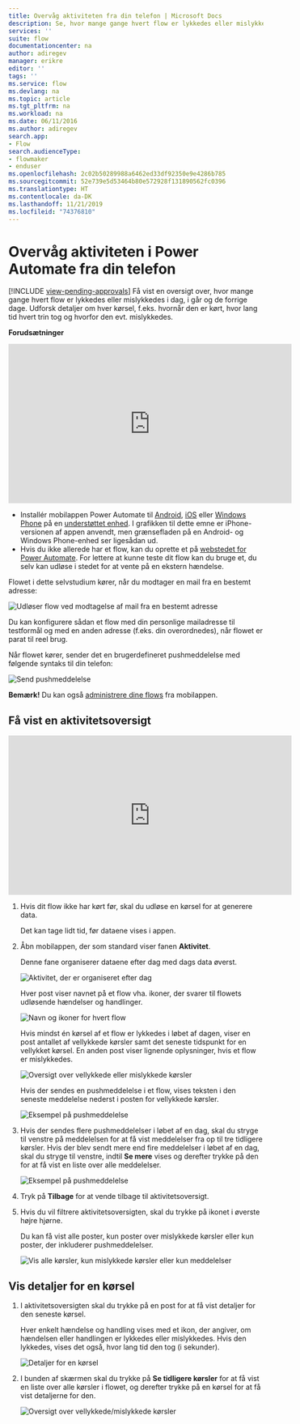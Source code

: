 ```yaml
---
title: Overvåg aktiviteten fra din telefon | Microsoft Docs
description: Se, hvor mange gange hvert flow er lykkedes eller mislykkedes, hvornår hver kørsel er fundet sted, og hvor lang tid det tog
services: ''
suite: flow
documentationcenter: na
author: adiregev
manager: erikre
editor: ''
tags: ''
ms.service: flow
ms.devlang: na
ms.topic: article
ms.tgt_pltfrm: na
ms.workload: na
ms.date: 06/11/2016
ms.author: adiregev
search.app:
- Flow
search.audienceType:
- flowmaker
- enduser
ms.openlocfilehash: 2c02b50289988a6462ed33df92350e9e4286b785
ms.sourcegitcommit: 52e739e5d53464b80e572928f131890562fc0396
ms.translationtype: HT
ms.contentlocale: da-DK
ms.lasthandoff: 11/21/2019
ms.locfileid: "74376810"
---
```

# <a name="monitor-activity-in-power-automate-from-your-phone"></a>Overvåg aktiviteten i Power Automate fra din telefon
[!INCLUDE [view-pending-approvals](includes/cc-rebrand.md)]
Få vist en oversigt over, hvor mange gange hvert flow er lykkedes eller mislykkedes i dag, i går og de forrige dage. Udforsk detaljer om hver kørsel, f.eks. hvornår den er kørt, hvor lang tid hvert trin tog og hvorfor den evt. mislykkedes.

**Forudsætninger**

<iframe width="560" height="315" src="https://www.youtube.com/embed/vZuYZ64K3tI?list=PL8nfc9haGeb55I9wL9QnWyHp3ctU2_ThF" frameborder="0" allowfullscreen></iframe>

* Installér mobilappen Power Automate til [Android](https://aka.ms/flowmobiledocsandroid), [iOS](https://aka.ms/flowmobiledocsios) eller [Windows Phone](https://aka.ms/flowmobilewindows) på en [understøttet enhed](getting-started.md#use-the-mobile-app). I grafikken til dette emne er iPhone-versionen af appen anvendt, men grænsefladen på en Android- og Windows Phone-enhed ser ligesådan ud.
* Hvis du ikke allerede har et flow, kan du oprette et på [webstedet for Power Automate](https://flow.microsoft.com/). For lettere at kunne teste dit flow kan du bruge et, du selv kan udløse i stedet for at vente på en ekstern hændelse.

Flowet i dette selvstudium kører, når du modtager en mail fra en bestemt adresse:

![Udløser flow ved modtagelse af mail fra en bestemt adresse](./media/mobile-monitor-activity/create-trigger.png)

Du kan konfigurere sådan et flow med din personlige mailadresse til testformål og med en anden adresse (f.eks. din overordnedes), når flowet er parat til reel brug.

Når flowet kører, sender det en brugerdefineret pushmeddelelse med følgende syntaks til din telefon:

![Send pushmeddelelse](./media/mobile-monitor-activity/create-event.png)

**Bemærk!** Du kan også [administrere dine flows](mobile-manage-flows.md) fra mobilappen.

## <a name="display-a-summary-of-activity"></a>Få vist en aktivitetsoversigt
<iframe width="560" height="315" src="https://www.youtube.com/embed/nVCGJamOw6s?list=PL8nfc9haGeb55I9wL9QnWyHp3ctU2_ThF" frameborder="0" allowfullscreen></iframe>

1. Hvis dit flow ikke har kørt før, skal du udløse en kørsel for at generere data.
   
    Det kan tage lidt tid, før dataene vises i appen.
2. Åbn mobilappen, der som standard viser fanen **Aktivitet**.
   
    Denne fane organiserer dataene efter dag med dags data øverst.
   
    ![Aktivitet, der er organiseret efter dag](./media/mobile-monitor-activity/activity-day2.png)
   
    Hver post viser navnet på et flow vha. ikoner, der svarer til flowets udløsende hændelser og handlinger.
   
    ![Navn og ikoner for hvert flow](./media/mobile-monitor-activity/activity-flow-name.png)
   
    Hvis mindst én kørsel af et flow er lykkedes i løbet af dagen, viser en post antallet af vellykkede kørsler samt det seneste tidspunkt for en vellykket kørsel. En anden post viser lignende oplysninger, hvis et flow er mislykkedes.
   
    ![Oversigt over vellykkede eller mislykkede kørsler](./media/mobile-monitor-activity/activity-summary.png)
   
    Hvis der sendes en pushmeddelelse i et flow, vises teksten i den seneste meddelelse nederst i posten for vellykkede kørsler.
   
    ![Eksempel på pushmeddelelse](./media/mobile-monitor-activity/activity-notification.png)
3. Hvis der sendes flere pushmeddelelser i løbet af en dag, skal du stryge til venstre på meddelelsen for at få vist meddelelser fra op til tre tidligere kørsler. Hvis der blev sendt mere end fire meddelelser i løbet af en dag, skal du stryge til venstre, indtil **Se mere** vises og derefter trykke på den for at få vist en liste over alle meddelelser.
   
    ![Eksempel på pushmeddelelse](./media/mobile-monitor-activity/activity-notification-list.png)
4. Tryk på **Tilbage** for at vende tilbage til aktivitetsoversigt.
5. Hvis du vil filtrere aktivitetsoversigten, skal du trykke på ikonet i øverste højre hjørne.
   
    Du kan få vist alle poster, kun poster over mislykkede kørsler eller kun poster, der inkluderer pushmeddelelser.
   
    ![Vis alle kørsler, kun mislykkede kørsler eller kun meddelelser](./media/mobile-monitor-activity/activity-filter.png)

## <a name="show-details-of-a-run"></a>Vis detaljer for en kørsel
1. I aktivitetsoversigten skal du trykke på en post for at få vist detaljer for den seneste kørsel.
   
     Hver enkelt hændelse og handling vises med et ikon, der angiver, om hændelsen eller handlingen er lykkedes eller mislykkedes. Hvis den lykkedes, vises det også, hvor lang tid den tog (i sekunder).
   
    ![Detaljer for en kørsel](./media/mobile-monitor-activity/activity-icons.png)
2. I bunden af skærmen skal du trykke på **Se tidligere kørsler** for at få vist en liste over alle kørsler i flowet, og derefter trykke på en kørsel for at få vist detaljerne for den.
   
    ![Oversigt over vellykkede/mislykkede kørsler](./media/mobile-monitor-activity/history-mixed.png)

